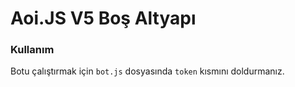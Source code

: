 # Aoi.JS V5 Boş Altyapı
### Kullanım
Botu çalıştırmak için `bot.js` dosyasında `token` kısmını doldurmanız.
